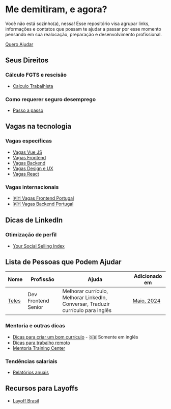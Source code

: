 # Me demitiram, e agora?

Você não está sozinho(a), nessa! 
Esse repositório visa agrupar links, informações e contatos que possam te ajudar a passar por esse momento pensando em sua realocação, preparação e desenvolvimento profissional.

[Quero Ajudar](https://github.com/me-demitiram-e-agora/me-demitiram-e-agora/issues/1)

## Seus Direitos

### Cálculo FGTS e rescisão
- [Calculo Trabalhista](https://calculoexato.com.br/submenu.aspx?codMenu=Trab)

### Como requerer seguro desemprego
- [Passo a passo](https://www.gov.br/pt-br/servicos/solicitar-o-seguro-desemprego)

## Vagas na tecnologia

### Vagas específicas
- [Vagas Vue JS](https://github.com/vuejs-br/vagas)
- [Vagas Frontend](https://github.com/frontendbr/vagas)
- [Vagas Backend](https://github.com/backend-br/vagas)
- [Vagas Design e UX](https://github.com/remotejobsbr/design-ux-vagas)
- [Vagas React](https://github.com/react-brasil/vagas)

### Vagas internacionais
- [🇵🇹 Vagas Frontend Portugal](https://github.com/frontend-pt/vagas)
- [🇵🇹 Vagas Backend Portugal](https://github.com/backend-pt/vagas)

## Dicas de LinkedIn
### Otimização de perfil
- [Your Social Selling Index](https://www.linkedin.com/sales/ssi)

## Lista de Pessoas que Podem Ajudar

| Nome | Profissão | Ajuda | Adicionado em|
|-|-|-|-|
|[Teles](https://www.linkedin.com/in/jotateles/)| Dev Frontend Senior| Melhorar currículo, Melhorar LinkedIn, Conversar, Traduzir currículo para inglês| [Maio, 2024](https://github.com/me-demitiram-e-agora/me-demitiram-e-agora/issues/1)|

### Mentoria e outras dicas
- [Dicas para criar um bom currículo](https://github.com/ManiMozaffar/awesome-resumes) - 🇬🇧 Somente em inglês 
- [Dicas para trabalho remoto](https://github.com/DyegoCosta/trabalhando-remoto)
- [Mentoria Training Center](https://github.com/training-center/mentoria)

### Tendências salariais
- [Relatórios anuais](https://pesquisa.codigofonte.com.br/2024)

## Recursos para Layoffs
- [Layoff Brasil](https://www.layoffsbrasil.com/)
